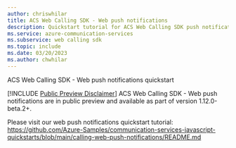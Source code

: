 ```yaml
---
author: chriswhilar
title: ACS Web Calling SDK - Web push notifications
description: Quickstart tutorial for ACS Web Calling SDK push notifications
ms.service: azure-communication-services
ms.subservice: web calling sdk
ms.topic: include
ms.date: 03/20/2023
ms.author: chwhilar
---
```


ACS Web Calling SDK - Web push notifications quickstart

[!INCLUDE [Public Preview Disclaimer](../../../../includes/public-preview-include.md)]
ACS Web Calling SDK - Web push notifications are in public preview and available as part of version 1.12.0-beta.2+.

Please visit our web push notifications quickstart tutorial: https://github.com/Azure-Samples/communication-services-javascript-quickstarts/blob/main/calling-web-push-notifications/README.md
